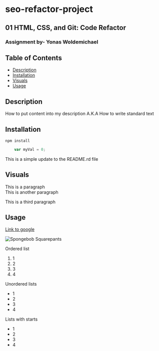 # seo-refactor-project
## 01 HTML, CSS, and Git: Code Refactor
### Assignment by- Yonas Woldemichael

## Table of Contents
 - [Description](#description)
 - [Installation](#installation)
 - [Visuals](#visuals)
 - [Usage](#usage)

 ## Description
 How to put content into my description A.K.A How to write standard text

 ## Installation
```npm install```

```js
    var myVal = 0;
```

This is a simple update to the README.rd file

 ## Visuals
This is a paragraph  
This is another paragraph

This is a third paragraph

 ## Usage


[Link to google](https://www.google.com)

![Spongebob Squarepants](https://c.tenor.com/D4aKcpzBNnMAAAAC/spongebob-meme.gif)

Ordered list

1. 1
2. 2
3. 3
4. 4

Unordered lists

- 1
- 2
- 3
- 4

Lists with starts

* 1
* 2
* 3
* 4